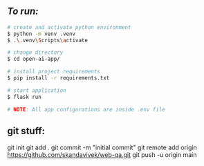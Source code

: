 ## **_To run:_**

```bash
# create and activate python environment
$ python -m venv .venv
$ .\.venv\Scripts\activate

# change directory
$ cd open-ai-app/

# install project requirements
$ pip install -r requirements.txt

# start application
$ flask run

# NOTE: All app configurations are inside .env file
```

## git stuff:
git init
git add .
git commit -m "initial commit"
git remote add origin https://github.com/skandavivek/web-qa.git
git push -u origin main
